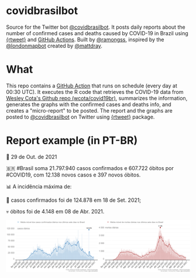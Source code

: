 # covidbrasilbot

Source for the Twitter bot [@covidbrasilbot](https://www.twitter.com/covidbrasilbot). It posts daily reports about the number of confirmed cases and deaths caused by COVID-19 in Brazil using [{rtweet}](https://docs.ropensci.org/rtweet/) and [GitHub Actions](https://docs.github.com/en/actions). Built by [@ramongss](https://twitter.com/ramongss), inspired by the [@londonmapbot](https://twitter.com/londonmapbot) created by [@mattdray](https://twitter.com/mattdray).

# What

This repo contains a [GitHub Action](https://github.com/features/actions) that runs on schedule (every day at 00:30 UTC). It executes the R code that retrieves the COVID-19 data from [Wesley Cota's Github repo (wcota/covid19br)](https://github.com/wcota/covid19br), summarizes the information, generates the graphs with the confirmed cases and deaths info, and creates a "micro-report" to be posted. The report and the graphs are posted to [@covidbrasilbot](https://www.twitter.com/covidbrasilbot) on Twitter using [{rtweet}](https://docs.ropensci.org/rtweet/) package.

# Report example (in PT-BR)

:calendar: 29 de Out. de 2021

:brazil: #Brasil soma 21.797.940 casos confirmados e 607.722 óbitos por #COVID19, com 12.138 novos casos e 397 novos óbitos.

:bar_chart: A incidência máxima de:

:face_with_thermometer: casos confirmados foi de 124.878 em 18 de Set. 2021;

:skull: óbitos foi de 4.148 em 08 de Abr. 2021.

![COVID19 report](figures/fig.png)
